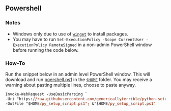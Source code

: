 ## Powershell

### Notes
- Windows only due to use of [`winget`](https://learn.microsoft.com/en-us/windows/package-manager/winget/) to install packages.
- You may have to run `Set-ExecutionPolicy -Scope CurrentUser -ExecutionPolicy RemoteSigned` in a non-admin PowerShell window before running the code below.

### How-To
Run the snippet below in an admin level PowerShell window. This will download and run [poershell.ps1](powershell.ps1) in the [`$HOME`](https://learn.microsoft.com/en-us/powershell/module/microsoft.powershell.core/about/about_automatic_variables?view=powershell-7.3#home) folder. You may receive a warning about pasting multiple lines, choose to paste anyway.

```ps
Invoke-WebRequest -UseBasicParsing `
-Uri "https://raw.githubusercontent.com/genericallyterrible/python-setup-scripts/main/powershell.ps1" `
-OutFile "$HOME/py_setup_script.ps1"; &"$HOME/py_setup_script.ps1"

```
